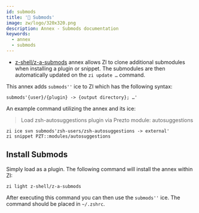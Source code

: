 ```yaml
---
id: submods
title: '💠 Submods'
image: zw/logo/320x320.png
description: Annex - Submods documentation
keywords:
  - annex
  - submods
---
```


- [z-shell/z-a-submods](https://github.com/z-shell/z-a-submods) annex allows ZI to clone additional submodules when installing a plugin or snippet. The submodules are then automatically updated on the `zi update …` command.

This annex adds `submods''` ice to ZI which has the following syntax:

```shell
submods'{user}/{plugin} -> {output directory}; …'
```

An example command utilizing the annex and its ice:

> Load zsh-autosuggestions plugin via Prezto module: autosuggestions

```shell
zi ice svn submods'zsh-users/zsh-autosuggestions -> external'
zi snippet PZT::modules/autosuggestions
```

## Install Submods

Simply load as a plugin. The following command will install the annex within ZI:

```shell
zi light z-shell/z-a-submods
```

After executing this command you can then use the `submods''` ice. The command should be placed in `~/.zshrc`.
